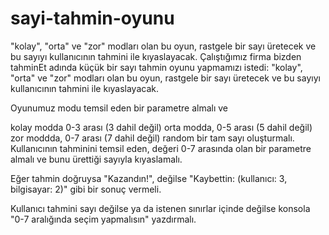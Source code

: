 # sayi-tahmin-oyunu
"kolay", "orta" ve "zor" modları olan bu oyun, rastgele bir sayı üretecek ve bu sayıyı kullanıcının tahmini ile kıyaslayacak.
Çalıştığımız firma bizden tahminEt adında küçük bir sayı tahmin oyunu yapmamızı istedi: "kolay", "orta" ve "zor" modları olan bu oyun, rastgele bir sayı üretecek ve bu sayıyı kullanıcının tahmini ile kıyaslayacak.

Oyunumuz modu temsil eden bir parametre almalı ve

kolay modda 0-3 arası (3 dahil değil)
orta modda, 0-5 arası (5 dahil değil)
zor moddda, 0-7 arası (7 dahil değil) random bir tam sayı oluşturmalı.
Kullanıcının tahminini temsil eden, değeri 0-7 arasında olan bir parametre almalı ve bunu ürettiği sayıyla kıyaslamalı.

Eğer tahmin doğruysa "Kazandın!", değilse "Kaybettin: (kullanıcı: 3, bilgisayar: 2)" gibi bir sonuç vermeli.

Kullanıcı tahmini sayı değilse ya da istenen sınırlar içinde değilse konsola "0-7 aralığında seçim yapmalısın" yazdırmalı.
